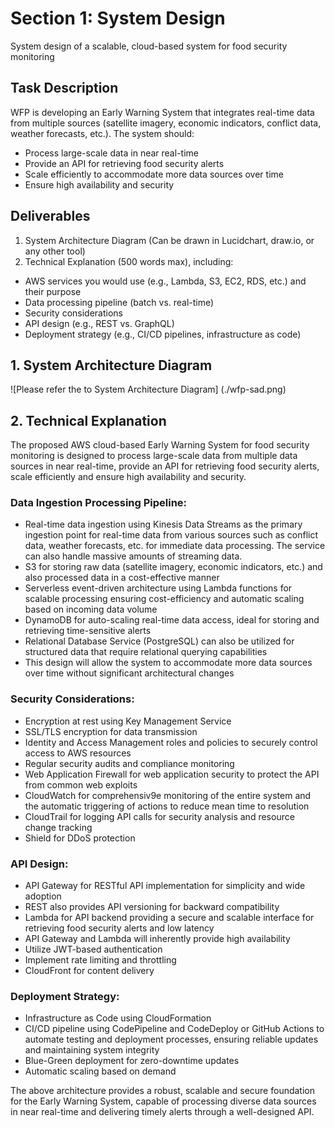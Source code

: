 # Section 1: System Design
System design of a scalable, cloud-based system for food security monitoring

## Task Description
WFP is developing an Early Warning System that integrates real-time data from multiple sources (satellite imagery, economic indicators, conflict data, weather forecasts, etc.). The system should:
* Process large-scale data in near real-time
* Provide an API for retrieving food security alerts
* Scale efficiently to accommodate more data sources over time
* Ensure high availability and security

## Deliverables
1. System Architecture Diagram (Can be drawn in Lucidchart, draw.io, or any other tool)
2. Technical Explanation (500 words max), including:
* AWS services you would use (e.g., Lambda, S3, EC2, RDS, etc.) and their purpose
* Data processing pipeline (batch vs. real-time)
* Security considerations
* API design (e.g., REST vs. GraphQL)
* Deployment strategy (e.g., CI/CD pipelines, infrastructure as code)


## 1. System Architecture Diagram
![Please refer the to System Architecture Diagram] (./wfp-sad.png)


## 2. Technical Explanation
The proposed AWS cloud-based Early Warning System for food security monitoring is designed to process large-scale data from multiple data sources in near real-time, provide an API for retrieving food security alerts, scale efficiently and ensure high availability and security.

### Data Ingestion Processing Pipeline:
* Real-time data ingestion using Kinesis Data Streams as the primary ingestion point for real-time data from various sources such as conflict data, weather forecasts, etc. for immediate data processing. The service can also handle massive amounts of streaming data.
* S3 for storing raw data (satellite imagery, economic indicators, etc.) and also processed data in a cost-effective manner
* Serverless event-driven architecture using Lambda functions for scalable processing ensuring cost-efficiency and automatic scaling based on incoming data volume
* DynamoDB for auto-scaling real-time data access, ideal for storing and retrieving time-sensitive alerts
* Relational Database Service (PostgreSQL) can also be utilized for structured data that require relational querying capabilities
* This design will allow the system to accommodate more data sources over time without significant architectural changes
### Security Considerations:
* Encryption at rest using Key Management Service
* SSL/TLS encryption for data transmission
* Identity and Access Management roles and policies to securely control access to AWS resources
* Regular security audits and compliance monitoring
* Web Application Firewall for web application security to protect the API from common web exploits
* CloudWatch for comprehensiv9e monitoring of the entire system and the automatic triggering of actions to reduce mean time to resolution
* CloudTrail for logging API calls for security analysis and resource change tracking
* Shield for DDoS protection
### API Design:
* API Gateway for RESTful API implementation for simplicity and wide adoption 
* REST also provides API versioning for backward compatibility 
* Lambda for API backend providing a secure and scalable interface for retrieving food security alerts and low latency
* API Gateway and Lambda will inherently provide high availability
* Utilize JWT-based authentication
* Implement rate limiting and throttling
* CloudFront for content delivery
### Deployment Strategy:
* Infrastructure as Code using CloudFormation
* CI/CD pipeline using CodePipeline and CodeDeploy or GitHub Actions to automate testing and deployment processes, ensuring reliable updates and maintaining system integrity
* Blue-Green deployment for zero-downtime updates
* Automatic scaling based on demand

The above architecture provides a robust, scalable and secure foundation for the Early Warning System, capable of processing diverse data sources in near real-time and delivering timely alerts through a well-designed API.
